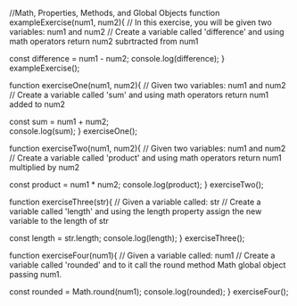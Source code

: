 //Math, Properties, Methods, and Global Objects
function exampleExercise(num1, num2){
  // In this exercise, you will be given two variables: num1 and num2
  // Create a variable called 'difference' and using math operators return num2 subrtracted from num1
 
  const difference = num1 - num2;
  console.log(difference);
}
exampleExercise();

function exerciseOne(num1, num2){
  // Given two variables: num1 and num2
  // Create a variable called 'sum' and using math operators return num1 added to num2
  
  const sum = num1 + num2;  
  console.log(sum);
}
exerciseOne();

function exerciseTwo(num1, num2){
  // Given two variables: num1 and num2
  // Create a variable called 'product' and using math operators return num1 multiplied by num2
  
  const product = num1 * num2;
  console.log(product);
}
exerciseTwo();

function exerciseThree(str){
  // Given a variable called: str
  // Create a variable called 'length' and using the length property assign the new variable to the length of str
  
  const length = str.length;
  console.log(length);
}
exerciseThree();

function exerciseFour(num1){
  // Given a variable called: num1
  // Create a variable called 'rounded' and to it call the round method Math global object passing num1.
 
 const rounded = Math.round(num1);
  console.log(rounded);
}
exerciseFour();
